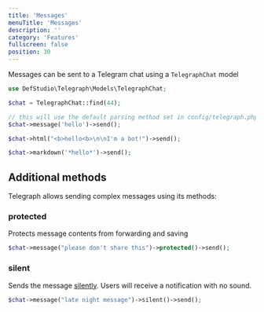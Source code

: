 ```yaml
---
title: 'Messages'
menuTitle: 'Messages'
description: ''
category: 'Features'
fullscreen: false 
position: 30
---
```


Messages can be sent to a Telegram chat using a `TelegraphChat` model

```php
use DefStudio\Telegraph\Models\TelegraphChat;

$chat = TelegraphChat::find(44);

// this will use the default parsing method set in config/telegraph.php
$chat->message('hello')->send();

$chat->html("<b>hello<b>\n\nI'm a bot!")->send();

$chat->markdown('*hello*')->send();
```

## Additional methods

Telegraph allows sending complex messages using its methods:

### protected

Protects message contents from forwarding and saving

```php
$chat->message("please don't share this")->protected()->send();
```

### silent

Sends the message [silently](https://telegram.org/blog/channels-2-0#silent-messages). Users will receive a notification with no sound.

```php
$chat->message("late night message")->silent()->send();
```
